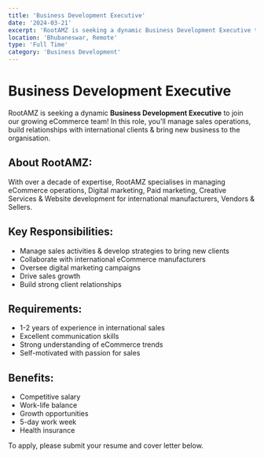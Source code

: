 ```yaml
---
title: 'Business Development Executive'
date: '2024-03-21'
excerpt: 'RootAMZ is seeking a dynamic Business Development Executive to join our growing eCommerce team!'
location: 'Bhubaneswar, Remote'
type: 'Full Time'
category: 'Business Development'
---
```


# Business Development Executive

RootAMZ is seeking a dynamic **Business Development Executive** to join our growing eCommerce team! In this role, you'll manage sales operations, build relationships with international clients & bring new business to the organisation.

## About RootAMZ:

With over a decade of expertise, RootAMZ specialises in managing eCommerce operations, Digital marketing, Paid marketing, Creative Services & Website development for international manufacturers, Vendors & Sellers.

## Key Responsibilities:

* Manage sales activities & develop strategies to bring new clients
* Collaborate with international eCommerce manufacturers
* Oversee digital marketing campaigns
* Drive sales growth
* Build strong client relationships

## Requirements:

* 1-2 years of experience in international sales
* Excellent communication skills
* Strong understanding of eCommerce trends
* Self-motivated with passion for sales

## Benefits:

* Competitive salary
* Work-life balance
* Growth opportunities
* 5-day work week
* Health insurance

To apply, please submit your resume and cover letter below. 